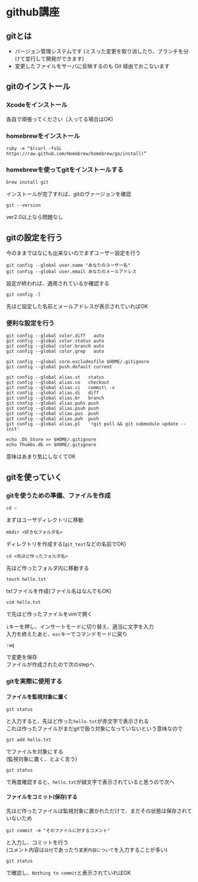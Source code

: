 # github講座

## gitとは

* バージョン管理システムです (ミスった変更を取り消したり、ブランチを分けて並行して開発ができます)
* 変更したファイルをサーバに反映するのも Git 経由でおこないます

## gitのインストール

### Xcodeをインストール

各自で頑張ってください（入ってる場合はOK)

### homebrewをインストール

	ruby -e “$(curl -fsSL https://raw.github.com/Homebrew/homebrew/go/install)”

### homebrewを使ってgitをインストールする

	brew install git

インストールが完了すれば、gitのヴァージョンを確認

	git --version

ver2.0以上なら問題なし

## gitの設定を行う

今のままではなにも出来ないのでまずユーザー設定を行う

	git config --global user.name "あなたのユーザー名"
	git config --global user.email あなたのメールアドレス

設定が終われば、適用されているか確認する

	git config -l

先ほど設定した名前とメールアドレスが表示されていればOK

### 便利な設定を行う

	git config --global color.diff   auto
	git config --global color.status auto
	git config --global color.branch auto
	git config --global color.grep   auto

	git config --global core.excludesfile $HOME/.gitignore
	git config --global push.default current

	git config --global alias.st   status
	git config --global alias.co   checkout
	git config --global alias.ci   commit\ -v
	git config --global alias.di   diff
	git config --global alias.br   branch
	git config --global alias.puhs push
	git config --global alias.psuh push
	git config --global alias.pus  push
	git config --global alias.puh  push
	git config --global alias.pl   '!git pull && git submodule update --init'

	echo .DS_Store >> $HOME/.gitignore
	echo Thumbs.db >> $HOME/.gitignore

意味はあまり気にしなくてOK

## gitを使っていく

### gitを使うための準備、ファイルを作成
	
	cd ~

まずはユーザディレクトリに移動

	mkdir <好きなフォルダ名>

ディレクトリを作成する(`git_test`などの名前でOK)

	cd <先ほど作ったフォルダ名>

先ほど作ったフォルダ内に移動する

	touch hello.txt

txtファイルを作成(ファイル名はなんでもOK)

	vim hello.txt

で先ほど作ったファイルをvimで開く

`i`キーを押し、インサートモードに切り替え、適当に文字を入力  
入力を終えたあと、`esc`キーでコマンドモードに戻り

	:wq

で変更を保存  
ファイルが作成されたので次のstepへ 

### gitを実際に使用する

#### ファイルを監視対象に置く

	git status

と入力すると、先ほど作った`hello.txt`が赤文字で表示される  
これは作ったファイルがまだgitで扱う対象になっていないという意味なので

	git add hello.txt

でファイルを対象にする  
(監視対象に置く、とよく言う)

	git status

で再度確認すると、`hello.txt`が緑文字で表示されていると思うので次へ

#### ファイルをコミット(保存)する

先ほど作ったファイルは監視対象に置かれただけで、まだその状態は保存されていないため

	git commit -m "そのファイルに対するコメント"

と入力し、コミットを行う  
(コメント内容は`日付`であったり`変更内容について`を入力することが多い)

	git status

で確認し、`Nothing to commit`と表示されていればOK


